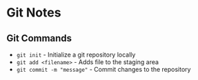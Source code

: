 # Git Notes
## Git Commands
- `git init` - Initialize a git repository locally
- `git add <filename>` - Adds file to the staging area
- `git commit -m "message"` - Commit changes to the repository
